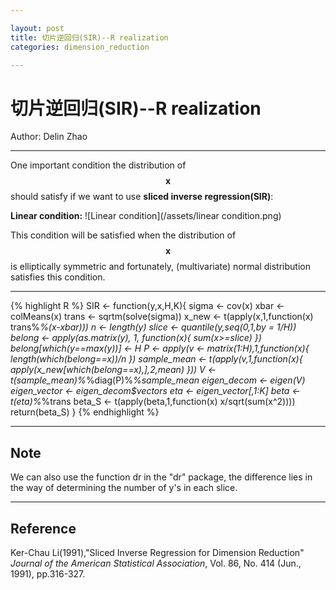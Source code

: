 ```yaml
---

layout: post
title: 切片逆回归(SIR)--R realization
categories: dimension_reduction

---
```


# 切片逆回归(SIR)--R realization

Author: Delin Zhao

---

One important condition the distribution of $$\mathbf{x}$$ should satisfy if we want to use **sliced inverse regression(SIR)**:

**Linear condition:**
![Linear condition](/assets/linear condition.png)

This condition will be satisfied when the distribution of $$\mathbf{x}$$ is elliptically symmetric and fortunately, (multivariate) normal distribution satisfies this condition.

---

{% highlight R %}
SIR <- function(y,x,H,K){
  sigma <- cov(x)
  xbar <- colMeans(x)
  trans <- sqrtm(solve(sigma))
  x_new <- t(apply(x,1,function(x) trans%*%(x-xbar)))
  n <- length(y)
  slice <- quantile(y,seq(0,1,by = 1/H))
  belong <- apply(as.matrix(y), 1, function(x){
    sum(x>=slice)
  })
  belong[which(y==max(y))] <- H
  P <- apply(v <- matrix(1:H),1,function(x){
    length(which(belong==x))/n
  })
  sample_mean <- t(apply(v,1,function(x){
    apply(x_new[which(belong==x),],2,mean)
  }))
  V <- t(sample_mean)%*%diag(P)%*%sample_mean
  eigen_decom <- eigen(V)
  eigen_vector <- eigen_decom$vectors
  eta <- eigen_vector[,1:K]
  beta <- t(eta)%*%trans
  beta_S <- t(apply(beta,1,function(x) x/sqrt(sum(x^2))))
  return(beta_S)
}
{% endhighlight %}

---
## Note
We can also use the function dr in the "dr" package, the difference lies in the way of determining the number of y's in each slice.

---
## Reference
Ker-Chau Li(1991),"Sliced Inverse Regression for Dimension Reduction" *Journal of the American Statistical Association*, Vol. 86, No. 414 (Jun., 1991), pp.316-327.
